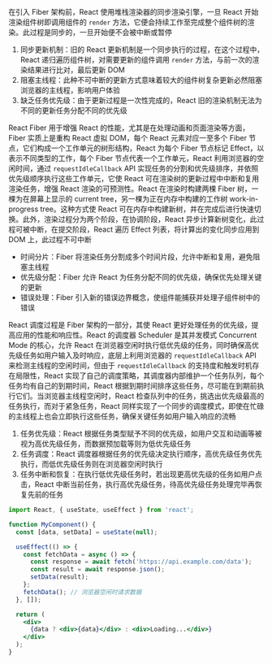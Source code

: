 在引入 Fiber 架构前，React 使用堆栈渲染器的同步渲染引擎，一旦 React 开始渲染组件树即调用组件的 `render` 方法，它便会持续工作至完成整个组件树的渲染。此过程是同步的，一旦开始便不会被中断或暂停

1. 同步更新机制：旧的 React 更新机制是一个同步执行的过程，在这个过程中，React 递归遍历组件树，对需要更新的组件调用 `render` 方法，与前一次的渲染结果进行比对，最后更新 DOM
2. 阻塞主线程：此种不可中断的更新方式意味着较大的组件树复杂更新必然阻塞浏览器的主线程，影响用户体验
3. 缺乏任务优先级：由于更新过程是一次性完成的，React 旧的渲染机制无法为不同的更新任务分配不同的优先级

React Fiber 用于增强 React 的性能，尤其是在处理动画和页面渲染等方面，Fiber 实质上是重构 React 虚拟 DOM，每个 React 元素对应一至多个 Fiber 节点，它们构成一个工作单元的树形结构，React 为每个 Fiber 节点标记 Effect，以表示不同类型的工作，每个 Fiber 节点代表一个工作单元，React 利用浏览器的空闲时间，通过 `requestIdleCallback` API 实现任务的分割和优先级排序，并依照优先级顺序执行这些工作单元，它使 React 可在渲染树的更新过程中中断和复用渲染任务，增强 React 渲染的可预测性。React 在渲染时构建两棵 Fiber 树，一棵为在屏幕上显示的 current tree，另一棵为正在内存中构建的工作树 work-in-progress tree。这种方式使 React 可在内存中构建新树，并在完成后进行快速切换。此外，渲染过程分为两个阶段，在协调阶段，React 异步计算新树变化，此过程可被中断，在提交阶段，React 遍历 Effect 列表，将计算出的变化同步应用到 DOM 上，此过程不可中断

- 时间分片：Fiber 将渲染任务分割成多个时间片段，允许中断和复用，避免阻塞主线程
- 优先级分配：Fiber 允许 React 为任务分配不同的优先级，确保优先处理关键的更新
- 错误处理：Fiber 引入新的错误边界概念，使组件能捕获并处理子组件树中的错误

React 调度过程是 Fiber 架构的一部分，其使 React 更好处理任务的优先级，提高应用的性能和响应性。React 的调度器 Scheduler 是其并发模式 Concurrent Mode 的核心，允许 React 在浏览器空闲时执行低优先级的任务，同时确保高优先级任务如用户输入及时响应，底层上利用浏览器的 `requestIdleCallback` API 来检测主线程的空闲时间，但由于 `requestIdleCallback` 的支持度和触发时机存在局限性，React 实现了自己的调度策略，其调度器内部维护一个任务队列，每个任务均有自己的到期时间，React 根据到期时间排序这些任务，尽可能在到期前执行它们。当浏览器主线程空闲时，React 检查队列中的任务，挑选出优先级最高的任务执行，而对于紧急任务，React 同样实现了一个同步的调度模式，即使在忙碌的主线程上也会立即执行这些任务，确保关键任务如用户输入响应的流畅

1. 任务优先级：React 根据任务类型赋予不同的优先级，如用户交互和动画等被视为高优先级任务，而数据预加载等则为低优先级任务
2. 任务调度：React 调度器根据任务的优先级决定执行顺序，高优先级任务优先执行，而低优先级任务则在浏览器空闲时执行
3. 任务中断和恢复：在执行低优先级任务时，若出现更高优先级的任务如用户点击，React 中断当前任务，执行高优先级任务，待高优先级任务处理完毕再恢复先前的任务

```jsx
import React, { useState, useEffect } from 'react';

function MyComponent() {
  const [data, setData] = useState(null);

  useEffect(() => {
    const fetchData = async () => {
      const response = await fetch('https://api.example.com/data');
      const result = await response.json();
      setData(result);
    };
    fetchData(); // 浏览器空闲时请求数据
  }, []);

  return (
    <div>
      {data ? <div>{data}</div> : <div>Loading...</div>}
    </div>
  );
}
```
